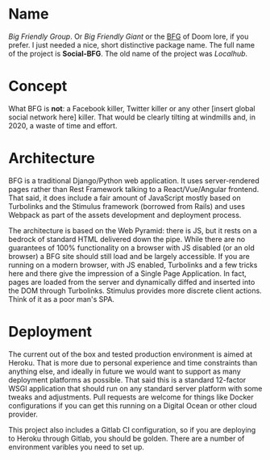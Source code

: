# Name

_Big Friendly Group_. Or _Big Friendly Giant_ or the [BFG](https://en.wikipedia.org/wiki/BFG_%28weapon%29) of Doom lore, if you prefer. I just needed a nice, short distinctive package name. The full name of the project is **Social-BFG**. The old name of the project was _Localhub_.

# Concept

What BFG is **not**: a Facebook killer, Twitter killer or any other [insert global social network here] killer. That would be clearly tilting at windmills and, in 2020, a waste of time and effort.

# Architecture

BFG is a traditional Django/Python web application. It uses server-rendered pages rather than Rest Framework talking to a React/Vue/Angular frontend. That said, it does include a fair amount of JavaScript mostly based on Turbolinks and the Stimulus framework (borrowed from Rails) and uses Webpack as part of the assets development and deployment process.

The architecture is based on the Web Pyramid: there is JS, but it rests on a bedrock of standard HTML delivered down the pipe. While there are no guarantees of 100% functionality on a browser with JS disabled (or an old browser) a BFG site should still load and be largely accessible. If you are running on a modern browser, with JS enabled, Turbolinks and a few tricks here and there give the impression of a Single Page Application. In fact, pages are loaded from the server and dynamically diffed and inserted into the DOM through Turbolinks. Stimulus provides more discrete client actions. Think of it as a poor man's SPA.

# Deployment

The current out of the box and tested production environment is aimed at Heroku. That is more due to personal experience and time constraints than anything else, and ideally in future we would want to support as many deployment platforms as possible. That said this is a standard 12-factor WSGI application that should run on any standard server platform with some tweaks and adjustments. Pull requests are welcome for things like Docker configurations if you can get this running on a Digital Ocean or other cloud provider.

This project also includes a Gitlab CI configuration, so if you are deploying to Heroku through Gitlab, you should be golden. There are a number of environment varibles you need to set up.
